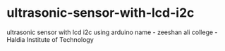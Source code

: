 # ultrasonic-sensor-with-lcd-i2c
ultrasonic sensor with lcd i2c using arduino
name - zeeshan ali
college - Haldia Institute of Technology

